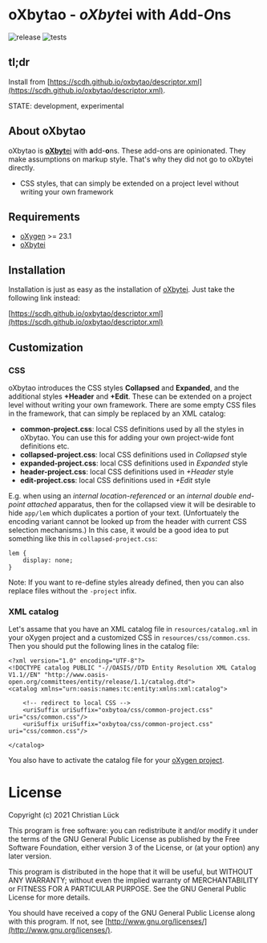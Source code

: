 # oXbytao - *oXbyt*ei with *A*dd-*O*ns #

![release](https://github.com/scdh/oxbytao/actions/workflows/release.yml/badge.svg)
![tests](https://github.com/scdh/oxbytao/actions/workflows/test-main.yml/badge.svg)

## tl;dr ##

Install from [https://scdh.github.io/oxbytao/descriptor.xml](https://scdh.github.io/oxbytao/descriptor.xml).

STATE: development, experimental

## About oXbytao ##

oXbytao is [**oXbyt**ei]() with **a**dd-**o**ns. These add-ons are
opinionated. They make assumptions on markup style. That's why they
did not go to oXbytei directly.

- CSS styles, that can simply be extended on a project level without
  writing your own framework

## Requirements ##

- [oXygen](http:www.oxygenxml.com) >= 23.1
- [oXbytei](https://github.com/scdh/oxbytei)

## Installation ##

Installation is just as easy as the installation of
[oXbytei](https://github.com/SCDH/oxbytei#installation).  Just take
the following link instead:

[https://scdh.github.io/oxbytao/descriptor.xml](https://scdh.github.io/oxbytao/descriptor.xml)

## Customization ##

### CSS ###

oXbytao introduces the CSS styles **Collapsed** and **Expanded**, and
the additional styles **+Header** and **+Edit**. These can be extended
on a project level without writing your own framework. There are some
empty CSS files in the framework, that can simply be replaced by an
XML catalog:

- **common-project.css**: local CSS definitions used by all the styles
  in oXbytao. You can use this for adding your own project-wide font
  definitions etc.
- **collapsed-project.css**: local CSS definitions used in *Collapsed*
  style
- **expanded-project.css**: local CSS definitions used in *Expanded*
  style
- **header-project.css**: local CSS definitions used in *+Header*
  style
- **edit-project.css**: local CSS definitions used in *+Edit* style

E.g. when using an *internal location-referenced* or an *internal
double end-point attached* apparatus, then for the collapsed view it
will be desirable to hide `app/lem` which duplicates a portion of your
text. (Unfortuately the encoding variant cannot be looked up from the
header with current CSS selection mechanisms.) In this case, it would
be a good idea to put something like this in `collapsed-project.css`:

```{css}
lem {
	display: none;
}
```


Note: If you want to re-define styles already defined, then you can
also replace files without the `-project` infix.


### XML catalog ###

Let's assame that you have an XML catalog file in
`resources/catalog.xml` in your oXygen project and a customized
CSS in `resources/css/common.css`. Then you should
put the following lines in the catalog file:

```{xml}
<?xml version="1.0" encoding="UTF-8"?>
<!DOCTYPE catalog PUBLIC "-//OASIS//DTD Entity Resolution XML Catalog V1.1//EN" "http://www.oasis-open.org/committees/entity/release/1.1/catalog.dtd">
<catalog xmlns="urn:oasis:names:tc:entity:xmlns:xml:catalog">

	<!-- redirect to local CSS -->
 	<uriSuffix uriSuffix="oxbytoa/css/common-project.css" uri="css/common.css"/>
	<uriSuffix uriSuffix="oxbytoa/css/common-project.css" uri="css/common.css"/>

</catalog>
```

You also have to activate the catalog file for your [oXygen
project](https://www.oxygenxml.com/doc/versions/23.1/ug-editor/topics/preferences-xml-catalog.html#preferences-xml-catalog__xml_catalog_resolve_schema).



# License #

Copyright (c) 2021 Christian Lück

This program is free software: you can redistribute it and/or modify
it under the terms of the GNU General Public License as published by
the Free Software Foundation, either version 3 of the License, or
(at your option) any later version.

This program is distributed in the hope that it will be useful,
but WITHOUT ANY WARRANTY; without even the implied warranty of
MERCHANTABILITY or FITNESS FOR A PARTICULAR PURPOSE.  See the
GNU General Public License for more details.

You should have received a copy of the GNU General Public License
along with this program.  If not, see
[http://www.gnu.org/licenses/](http://www.gnu.org/licenses/).
